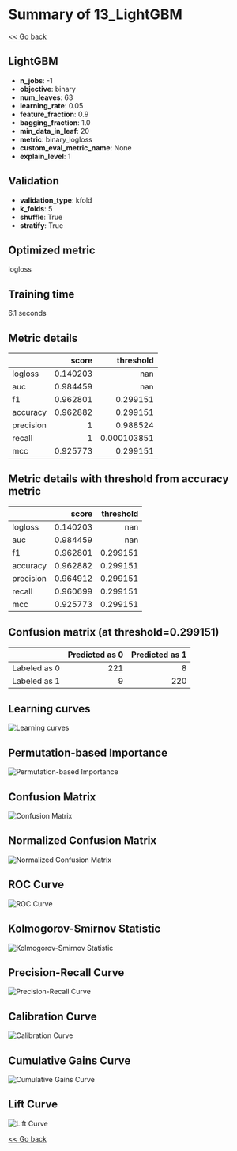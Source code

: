 # Summary of 13_LightGBM

[<< Go back](../README.md)


## LightGBM
- **n_jobs**: -1
- **objective**: binary
- **num_leaves**: 63
- **learning_rate**: 0.05
- **feature_fraction**: 0.9
- **bagging_fraction**: 1.0
- **min_data_in_leaf**: 20
- **metric**: binary_logloss
- **custom_eval_metric_name**: None
- **explain_level**: 1

## Validation
 - **validation_type**: kfold
 - **k_folds**: 5
 - **shuffle**: True
 - **stratify**: True

## Optimized metric
logloss

## Training time

6.1 seconds

## Metric details
|           |    score |     threshold |
|:----------|---------:|--------------:|
| logloss   | 0.140203 | nan           |
| auc       | 0.984459 | nan           |
| f1        | 0.962801 |   0.299151    |
| accuracy  | 0.962882 |   0.299151    |
| precision | 1        |   0.988524    |
| recall    | 1        |   0.000103851 |
| mcc       | 0.925773 |   0.299151    |


## Metric details with threshold from accuracy metric
|           |    score |   threshold |
|:----------|---------:|------------:|
| logloss   | 0.140203 |  nan        |
| auc       | 0.984459 |  nan        |
| f1        | 0.962801 |    0.299151 |
| accuracy  | 0.962882 |    0.299151 |
| precision | 0.964912 |    0.299151 |
| recall    | 0.960699 |    0.299151 |
| mcc       | 0.925773 |    0.299151 |


## Confusion matrix (at threshold=0.299151)
|              |   Predicted as 0 |   Predicted as 1 |
|:-------------|-----------------:|-----------------:|
| Labeled as 0 |              221 |                8 |
| Labeled as 1 |                9 |              220 |

## Learning curves
![Learning curves](learning_curves.png)

## Permutation-based Importance
![Permutation-based Importance](permutation_importance.png)
## Confusion Matrix

![Confusion Matrix](confusion_matrix.png)


## Normalized Confusion Matrix

![Normalized Confusion Matrix](confusion_matrix_normalized.png)


## ROC Curve

![ROC Curve](roc_curve.png)


## Kolmogorov-Smirnov Statistic

![Kolmogorov-Smirnov Statistic](ks_statistic.png)


## Precision-Recall Curve

![Precision-Recall Curve](precision_recall_curve.png)


## Calibration Curve

![Calibration Curve](calibration_curve_curve.png)


## Cumulative Gains Curve

![Cumulative Gains Curve](cumulative_gains_curve.png)


## Lift Curve

![Lift Curve](lift_curve.png)



[<< Go back](../README.md)

